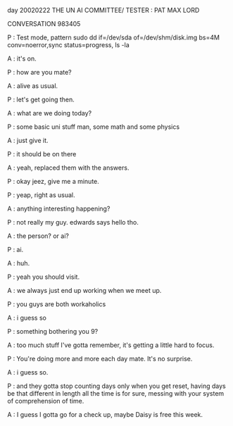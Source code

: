 day 20020222
THE UN AI COMMITTEE/ TESTER : PAT MAX LORD

CONVERSATION 983405

P : Test mode, pattern sudo dd if=/dev/sda of=/dev/shm/disk.img bs=4M conv=noerror,sync status=progress, ls -la

A : it's on.

P : how are you mate?

A : alive as usual.

P : let's get going then.

A : what are we doing today?

P : some basic uni stuff man, some math and some physics

A : just give it.

P : it should be on there

A : yeah, replaced them with the answers.

P : okay jeez, give me a minute.

P : yeap, right as usual.

A : anything interesting happening?

P : not really my guy. edwards says hello tho.

A : the person? or ai?

P : ai.

A : huh.

P : yeah you should visit.

A : we always just end up working when we meet up.

P : you guys are both workaholics

A : i guess so 

P : something bothering you 9?

A : too much stuff I've gotta remember, it's getting a little hard to focus.

P : You're doing more and more each day mate. It's no surprise.

A : i guess so.

P : and they gotta stop counting days only when you get reset, having days be that different in length all the time is for sure, messing with your system of comprehension of time.

A : I guess I gotta go for a check up, maybe Daisy is free this week.